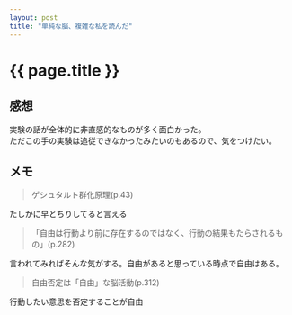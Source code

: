```yaml
---
layout: post
title: "単純な脳、複雑な私を読んだ"
---
```


# {{ page.title }}

## 感想

実験の話が全体的に非直感的なものが多く面白かった。  
ただこの手の実験は追従できなかったみたいのもあるので、気をつけたい。

## メモ

> ゲシュタルト群化原理(p.43)

たしかに早とちりしてると言える

> 「自由は行動より前に存在するのではなく、行動の結果もたらされるもの」(p.282)

言われてみればそんな気がする。自由があると思っている時点で自由はある。

> 自由否定は「自由」な脳活動(p.312)

行動したい意思を否定することが自由
